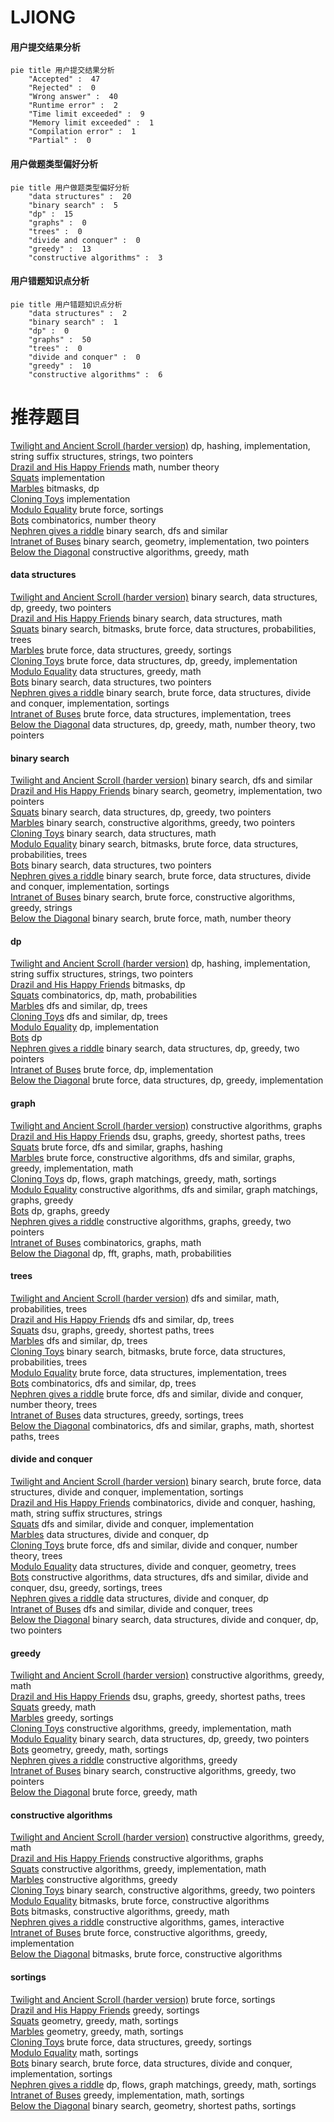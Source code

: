 # LJIONG
<!-- tabs:start -->
#### **用户提交结果分析**

```mermaid
pie title 用户提交结果分析
    "Accepted" :  47
    "Rejected" :  0
    "Wrong answer" :  40
    "Runtime error" :  2
    "Time limit exceeded" :  9
    "Memory limit exceeded" :  1
    "Compilation error" :  1
    "Partial" :  0
```
#### **用户做题类型偏好分析**

```mermaid
pie title 用户做题类型偏好分析
    "data structures" :  20
    "binary search" :  5
    "dp" :  15
    "graphs" :  0
    "trees" :  0
    "divide and conquer" :  0
    "greedy" :  13
    "constructive algorithms" :  3
```
#### **用户错题知识点分析**

```mermaid
pie title 用户错题知识点分析
    "data structures" :  2
    "binary search" :  1
    "dp" :  0
    "graphs" :  50
    "trees" :  0
    "divide and conquer" :  0
    "greedy" :  10
    "constructive algorithms" :  6
```
<!-- tabs:end -->
# 推荐题目
[Twilight and Ancient Scroll (harder version)](http://codeforces.com/problemset/problem/1393/E2)		dp,
                        hashing,
                        implementation,
                        string suffix structures,
                        strings,
                        two pointers		  
[Drazil and His Happy Friends](http://codeforces.com/problemset/problem/516/E)		math,
                        number theory		  
[Squats](http://codeforces.com/problemset/problem/424/A)		implementation		  
[Marbles](http://codeforces.com/problemset/problem/1215/E)		bitmasks,
                        dp		  
[Cloning Toys](http://codeforces.com/problemset/problem/922/A)		implementation		  
[Modulo Equality](http://codeforces.com/problemset/problem/1269/B)		brute force,
                        sortings		  
[Bots](http://codeforces.com/problemset/problem/575/H)		combinatorics,
                        number theory		  
[Nephren gives a riddle](http://codeforces.com/problemset/problem/896/A)		binary search,
                        dfs and similar		  
[Intranet of Buses](https://codeforces.com/contest/781/problem/F)		binary search,
                        geometry,
                        implementation,
                        two pointers		  
[Below the Diagonal](http://codeforces.com/problemset/problem/266/C)		constructive algorithms,
                        greedy,
                        math		  
<!-- tabs:start -->
#### **data structures**
[Twilight and Ancient Scroll (harder version)](http://codeforces.com/problemset/problem/1492/C)		binary search,
                        data structures,
                        dp,
                        greedy,
                        two pointers		  
[Drazil and His Happy Friends](http://codeforces.com/problemset/problem/1490/G)		binary search,
                        data structures,
                        math		  
[Squats](http://codeforces.com/problemset/problem/1479/D)		binary search,
                        bitmasks,
                        brute force,
                        data structures,
                        probabilities,
                        trees		  
[Marbles](http://codeforces.com/problemset/problem/1497/A)		brute force,
                        data structures,
                        greedy,
                        sortings		  
[Cloning Toys](http://codeforces.com/problemset/problem/1491/C)		brute force,
                        data structures,
                        dp,
                        greedy,
                        implementation		  
[Modulo Equality](http://codeforces.com/problemset/problem/1492/B)		data structures,
                        greedy,
                        math		  
[Bots](http://codeforces.com/problemset/problem/1436/E)		binary search,
                        data structures,
                        two pointers		  
[Nephren gives a riddle](http://codeforces.com/problemset/problem/1461/D)		binary search,
                        brute force,
                        data structures,
                        divide and conquer,
                        implementation,
                        sortings		  
[Intranet of Buses](http://codeforces.com/problemset/problem/1511/C)		brute force,
                        data structures,
                        implementation,
                        trees		  
[Below the Diagonal](http://codeforces.com/problemset/problem/1497/E1)		data structures,
                        dp,
                        greedy,
                        math,
                        number theory,
                        two pointers		  
#### **binary search**
[Twilight and Ancient Scroll (harder version)](http://codeforces.com/problemset/problem/896/A)		binary search,
                        dfs and similar		  
[Drazil and His Happy Friends](https://codeforces.com/contest/781/problem/F)		binary search,
                        geometry,
                        implementation,
                        two pointers		  
[Squats](http://codeforces.com/problemset/problem/1492/C)		binary search,
                        data structures,
                        dp,
                        greedy,
                        two pointers		  
[Marbles](http://codeforces.com/problemset/problem/1463/D)		binary search,
                        constructive algorithms,
                        greedy,
                        two pointers		  
[Cloning Toys](http://codeforces.com/problemset/problem/1490/G)		binary search,
                        data structures,
                        math		  
[Modulo Equality](http://codeforces.com/problemset/problem/1479/D)		binary search,
                        bitmasks,
                        brute force,
                        data structures,
                        probabilities,
                        trees		  
[Bots](http://codeforces.com/problemset/problem/1436/E)		binary search,
                        data structures,
                        two pointers		  
[Nephren gives a riddle](http://codeforces.com/problemset/problem/1461/D)		binary search,
                        brute force,
                        data structures,
                        divide and conquer,
                        implementation,
                        sortings		  
[Intranet of Buses](http://codeforces.com/problemset/problem/1493/C)		binary search,
                        brute force,
                        constructive algorithms,
                        greedy,
                        strings		  
[Below the Diagonal](http://codeforces.com/problemset/problem/1487/D)		binary search,
                        brute force,
                        math,
                        number theory		  
#### **dp**
[Twilight and Ancient Scroll (harder version)](http://codeforces.com/problemset/problem/1393/E2)		dp,
                        hashing,
                        implementation,
                        string suffix structures,
                        strings,
                        two pointers		  
[Drazil and His Happy Friends](http://codeforces.com/problemset/problem/1215/E)		bitmasks,
                        dp		  
[Squats](http://codeforces.com/problemset/problem/1153/F)		combinatorics,
                        dp,
                        math,
                        probabilities		  
[Marbles](http://codeforces.com/problemset/problem/461/B)		dfs and similar,
                        dp,
                        trees		  
[Cloning Toys](http://codeforces.com/problemset/problem/1092/F)		dfs and similar,
                        dp,
                        trees		  
[Modulo Equality](http://codeforces.com/problemset/problem/811/C)		dp,
                        implementation		  
[Bots](http://codeforces.com/problemset/problem/1007/E)		dp		  
[Nephren gives a riddle](http://codeforces.com/problemset/problem/1492/C)		binary search,
                        data structures,
                        dp,
                        greedy,
                        two pointers		  
[Intranet of Buses](https://codeforces.com/contest/1457/problem/C)		brute force,
                        dp,
                        implementation		  
[Below the Diagonal](http://codeforces.com/problemset/problem/1491/C)		brute force,
                        data structures,
                        dp,
                        greedy,
                        implementation		  
#### **graph**
[Twilight and Ancient Scroll (harder version)](http://codeforces.com/problemset/problem/1019/C)		constructive algorithms,
                        graphs		  
[Drazil and His Happy Friends](http://codeforces.com/problemset/problem/1245/D)		dsu,
                        graphs,
                        greedy,
                        shortest paths,
                        trees		  
[Squats](http://codeforces.com/problemset/problem/1394/B)		brute force,
                        dfs and similar,
                        graphs,
                        hashing		  
[Marbles](http://codeforces.com/problemset/problem/1487/C)		brute force,
                        constructive algorithms,
                        dfs and similar,
                        graphs,
                        greedy,
                        implementation,
                        math		  
[Cloning Toys](http://codeforces.com/problemset/problem/1437/C)		dp,
                        flows,
                        graph matchings,
                        greedy,
                        math,
                        sortings		  
[Modulo Equality](http://codeforces.com/problemset/problem/1470/D)		constructive algorithms,
                        dfs and similar,
                        graph matchings,
                        graphs,
                        greedy		  
[Bots](http://codeforces.com/problemset/problem/1476/C)		dp,
                        graphs,
                        greedy		  
[Nephren gives a riddle](http://codeforces.com/problemset/problem/1304/D)		constructive algorithms,
                        graphs,
                        greedy,
                        two pointers		  
[Intranet of Buses](http://codeforces.com/problemset/problem/1475/C)		combinatorics,
                        graphs,
                        math		  
[Below the Diagonal](http://codeforces.com/problemset/problem/553/E)		dp,
                        fft,
                        graphs,
                        math,
                        probabilities		  
#### **trees**
[Twilight and Ancient Scroll (harder version)](http://codeforces.com/problemset/problem/696/B)		dfs and similar,
                        math,
                        probabilities,
                        trees		  
[Drazil and His Happy Friends](http://codeforces.com/problemset/problem/461/B)		dfs and similar,
                        dp,
                        trees		  
[Squats](http://codeforces.com/problemset/problem/1245/D)		dsu,
                        graphs,
                        greedy,
                        shortest paths,
                        trees		  
[Marbles](http://codeforces.com/problemset/problem/1092/F)		dfs and similar,
                        dp,
                        trees		  
[Cloning Toys](http://codeforces.com/problemset/problem/1479/D)		binary search,
                        bitmasks,
                        brute force,
                        data structures,
                        probabilities,
                        trees		  
[Modulo Equality](http://codeforces.com/problemset/problem/1511/C)		brute force,
                        data structures,
                        implementation,
                        trees		  
[Bots](http://codeforces.com/problemset/problem/1499/F)		combinatorics,
                        dfs and similar,
                        dp,
                        trees		  
[Nephren gives a riddle](http://codeforces.com/problemset/problem/1491/E)		brute force,
                        dfs and similar,
                        divide and conquer,
                        number theory,
                        trees		  
[Intranet of Buses](http://codeforces.com/problemset/problem/1466/D)		data structures,
                        greedy,
                        sortings,
                        trees		  
[Below the Diagonal](http://codeforces.com/problemset/problem/1495/D)		combinatorics,
                        dfs and similar,
                        graphs,
                        math,
                        shortest paths,
                        trees		  
#### **divide and conquer**
[Twilight and Ancient Scroll (harder version)](http://codeforces.com/problemset/problem/1461/D)		binary search,
                        brute force,
                        data structures,
                        divide and conquer,
                        implementation,
                        sortings		  
[Drazil and His Happy Friends](http://codeforces.com/problemset/problem/1466/G)		combinatorics,
                        divide and conquer,
                        hashing,
                        math,
                        string suffix structures,
                        strings		  
[Squats](http://codeforces.com/problemset/problem/1490/D)		dfs and similar,
                        divide and conquer,
                        implementation		  
[Marbles](https://codeforces.com/contest/1483/problem/C)		data structures,
                        divide and conquer,
                        dp		  
[Cloning Toys](http://codeforces.com/problemset/problem/1491/E)		brute force,
                        dfs and similar,
                        divide and conquer,
                        number theory,
                        trees		  
[Modulo Equality](http://codeforces.com/problemset/problem/1303/G)		data structures,
                        divide and conquer,
                        geometry,
                        trees		  
[Bots](http://codeforces.com/problemset/problem/1494/D)		constructive algorithms,
                        data structures,
                        dfs and similar,
                        divide and conquer,
                        dsu,
                        greedy,
                        sortings,
                        trees		  
[Nephren gives a riddle](http://codeforces.com/problemset/problem/1482/E)		data structures,
                        divide and conquer,
                        dp		  
[Intranet of Buses](http://codeforces.com/problemset/problem/566/C)		dfs and similar,
                        divide and conquer,
                        trees		  
[Below the Diagonal](http://codeforces.com/problemset/problem/1428/F)		binary search,
                        data structures,
                        divide and conquer,
                        dp,
                        two pointers		  
#### **greedy**
[Twilight and Ancient Scroll (harder version)](http://codeforces.com/problemset/problem/266/C)		constructive algorithms,
                        greedy,
                        math		  
[Drazil and His Happy Friends](http://codeforces.com/problemset/problem/1245/D)		dsu,
                        graphs,
                        greedy,
                        shortest paths,
                        trees		  
[Squats](http://codeforces.com/problemset/problem/1201/B)		greedy,
                        math		  
[Marbles](http://codeforces.com/problemset/problem/1175/D)		greedy,
                        sortings		  
[Cloning Toys](http://codeforces.com/problemset/problem/1329/A)		constructive algorithms,
                        greedy,
                        implementation,
                        math		  
[Modulo Equality](http://codeforces.com/problemset/problem/1492/C)		binary search,
                        data structures,
                        dp,
                        greedy,
                        two pointers		  
[Bots](https://codeforces.com/contest/1496/problem/C)		geometry,
                        greedy,
                        math,
                        sortings		  
[Nephren gives a riddle](http://codeforces.com/problemset/problem/1493/A)		constructive algorithms,
                        greedy		  
[Intranet of Buses](http://codeforces.com/problemset/problem/1463/D)		binary search,
                        constructive algorithms,
                        greedy,
                        two pointers		  
[Below the Diagonal](http://codeforces.com/problemset/problem/1462/C)		brute force,
                        greedy,
                        math		  
#### **constructive algorithms**
[Twilight and Ancient Scroll (harder version)](http://codeforces.com/problemset/problem/266/C)		constructive algorithms,
                        greedy,
                        math		  
[Drazil and His Happy Friends](http://codeforces.com/problemset/problem/1019/C)		constructive algorithms,
                        graphs		  
[Squats](http://codeforces.com/problemset/problem/1329/A)		constructive algorithms,
                        greedy,
                        implementation,
                        math		  
[Marbles](http://codeforces.com/problemset/problem/1493/A)		constructive algorithms,
                        greedy		  
[Cloning Toys](http://codeforces.com/problemset/problem/1463/D)		binary search,
                        constructive algorithms,
                        greedy,
                        two pointers		  
[Modulo Equality](https://codeforces.com/contest/1456/problem/B)		bitmasks,
                        brute force,
                        constructive algorithms		  
[Bots](http://codeforces.com/problemset/problem/1492/D)		bitmasks,
                        constructive algorithms,
                        greedy,
                        math		  
[Nephren gives a riddle](https://codeforces.com/contest/1504/problem/D)		constructive algorithms,
                        games,
                        interactive		  
[Intranet of Buses](https://codeforces.com/contest/1483/problem/A)		brute force,
                        constructive algorithms,
                        greedy,
                        implementation		  
[Below the Diagonal](https://codeforces.com/contest/1457/problem/D)		bitmasks,
                        brute force,
                        constructive algorithms		  
#### **sortings**
[Twilight and Ancient Scroll (harder version)](http://codeforces.com/problemset/problem/1269/B)		brute force,
                        sortings		  
[Drazil and His Happy Friends](http://codeforces.com/problemset/problem/1175/D)		greedy,
                        sortings		  
[Squats](https://codeforces.com/contest/1496/problem/C)		geometry,
                        greedy,
                        math,
                        sortings		  
[Marbles](http://codeforces.com/problemset/problem/1495/A)		geometry,
                        greedy,
                        math,
                        sortings		  
[Cloning Toys](http://codeforces.com/problemset/problem/1497/A)		brute force,
                        data structures,
                        greedy,
                        sortings		  
[Modulo Equality](http://codeforces.com/problemset/problem/1427/A)		math,
                        sortings		  
[Bots](http://codeforces.com/problemset/problem/1461/D)		binary search,
                        brute force,
                        data structures,
                        divide and conquer,
                        implementation,
                        sortings		  
[Nephren gives a riddle](http://codeforces.com/problemset/problem/1437/C)		dp,
                        flows,
                        graph matchings,
                        greedy,
                        math,
                        sortings		  
[Intranet of Buses](http://codeforces.com/problemset/problem/1473/A)		greedy,
                        implementation,
                        math,
                        sortings		  
[Below the Diagonal](http://codeforces.com/problemset/problem/1486/B)		binary search,
                        geometry,
                        shortest paths,
                        sortings		  
<!-- tabs:end -->
